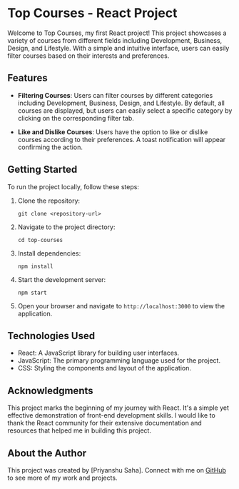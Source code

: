 # Top Courses - React Project

Welcome to Top Courses, my first React project! This project showcases a variety of courses from different fields including Development, Business, Design, and Lifestyle. With a simple and intuitive interface, users can easily filter courses based on their interests and preferences.

## Features

- **Filtering Courses**: Users can filter courses by different categories including Development, Business, Design, and Lifestyle. By default, all courses are displayed, but users can easily select a specific category by clicking on the corresponding filter tab.

- **Like and Dislike Courses**: Users have the option to like or dislike courses according to their preferences. A toast notification will appear confirming the action.

## Getting Started

To run the project locally, follow these steps:

1. Clone the repository:
   ```
   git clone <repository-url>
   ```

2. Navigate to the project directory:
   ```
   cd top-courses
   ```

3. Install dependencies:
   ```
   npm install
   ```

4. Start the development server:
   ```
   npm start
   ```

5. Open your browser and navigate to `http://localhost:3000` to view the application.

## Technologies Used

- React: A JavaScript library for building user interfaces.
- JavaScript: The primary programming language used for the project.
- CSS: Styling the components and layout of the application.

## Acknowledgments

This project marks the beginning of my journey with React. It's a simple yet effective demonstration of front-end development skills. I would like to thank the React community for their extensive documentation and resources that helped me in building this project.

## About the Author

This project was created by [Priyanshu Saha]. Connect with me on [GitHub](https://github.com/pianist22) to see more of my work and projects.
